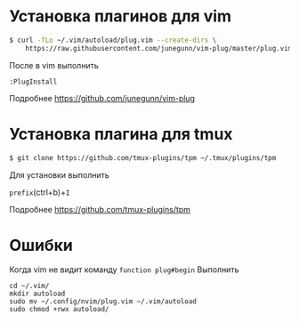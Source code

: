 # Установка плагинов для vim

```bash
$ curl -fLo ~/.vim/autoload/plug.vim --create-dirs \
    https://raw.githubusercontent.com/junegunn/vim-plug/master/plug.vim

```
После в vim выполнить 

```vim
:PlugInstall
```
Подробнее https://github.com/junegunn/vim-plug


# Установка плагина для tmux

```bash
$ git clone https://github.com/tmux-plugins/tpm ~/.tmux/plugins/tpm

```

Для установки выполнить 

```prefix```(ctrl+b)+```I```

Подробнее https://github.com/tmux-plugins/tpm

# Ошибки 

Когда vim не видит команду `function plug#begin`
Выполнить
```
cd ~/.vim/
mkdir autoload
sudo mv ~/.config/nvim/plug.vim ~/.vim/autoload
sudo chmod +rwx autoload/
```
